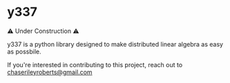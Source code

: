 # y337

⚠️ Under Construction ⚠️

y337 is a python library designed to make distributed linear algebra as easy as possbile.

If you're interested in contributing to this project, reach out to chaserileyroberts@gmail.com
